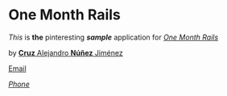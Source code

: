 # One Month Rails

*This* is **the** pinteresting ***sample*** application for
[*One Month Rails*](http://onemonthrails.com)

by [**Cruz** Alejandro **Núñez** Jiménez](http://www.facebook.com/nunez.a.cruz)

[Email](nunez.a.cruz@gmail.com)

[*Phone*](9195932828)